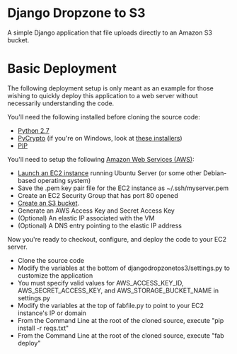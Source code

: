 Django Dropzone to S3
=====================

A simple Django application that file uploads directly to an Amazon S3 bucket.

# Basic Deployment
The following deployment setup is only meant as an example for those wishing to quickly deploy this application to a web server without necessarily understanding the code.

You'll need the following installed before cloning the source code:
- [Python 2.7](https://www.python.org/downloads/)
- [PyCrypto](https://www.dlitz.net/software/pycrypto/) (if you're on Windows, look at [these installers](http://www.voidspace.org.uk/python/modules.shtml#pycrypto))
- [PIP](http://pip.readthedocs.org/en/latest/installing.html)

You'll need to setup the following [Amazon Web Services (AWS)](http://aws.amazon.com/):
- [Launch an EC2 instance](http://aws.amazon.com/ec2) running Ubuntu Server (or some other Debian-based operating system)
- Save the .pem key pair file for the EC2 instance as ~/.ssh/myserver.pem
- Create an EC2 Security Group that has port 80 opened
- [Create an S3 bucket](http://aws.amazon.com/s3/).
- Generate an AWS Access Key and Secret Access Key
- (Optional) An elastic IP associated with the VM
- (Optional) A DNS entry pointing to the elastic IP address

Now you're ready to checkout, configure, and deploy the code to your EC2 server.

- Clone the source code
- Modify the variables at the bottom of djangodropzonetos3/settings.py to customize the application
- You must specify valid values for AWS_ACCESS_KEY_ID, AWS_SECRET_ACCESS_KEY, and AWS_STORAGE_BUCKET_NAME in settings.py
- Modify the variables at the top of fabfile.py to point to your EC2 instance's IP or domain
- From the Command Line at the root of the cloned source, execute "pip install -r reqs.txt"
- From the Command Line at the root of the cloned source, execute "fab deploy"
